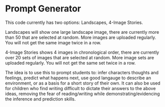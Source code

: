 # Prompt Generator

This code currently has two options: Landscapes, 4-Image Stories. 

Landscapes will show one large landscape image, there are currently more than 50 that are selected at random. More images are uploaded regularly. You will not get the same image twice in a row.

4-Image Stories shows 4 images in chronological order, there are currently over 20 sets of images that are selected at random. More image sets are uploaded regularly. You will not get the same set twice in a row.

The idea is to use this to prompt students to: infer characters thoughts and feelings, predict what happens next, use good langauge to describe an environment, or as a basis for a short story of their own. It can also be used for children who find writing difficult to dictate their answers to the above ideas, removing the fear of reading/writing while demonstrating/evidencing the inference and prediction skills.
